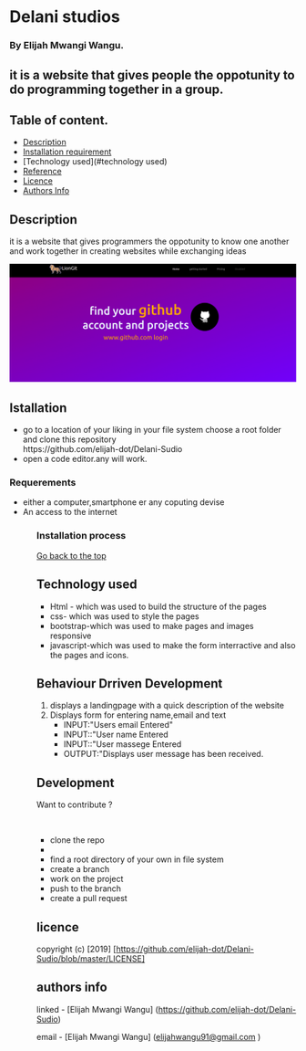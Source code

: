 # Delani studios

### By Elijah Mwangi Wangu.

## it is a website that gives people the oppotunity to do programming together in a group.

## Table of content.

- [Description](#description)
- [Installation requirement](#installation)
- [Technology used](#technology used)
- [Reference](#reference)
- [Licence](#licence)
- [Authors Info](#author-info)

## Description

<p>it is a website that gives programmers the oppotunity to know one another and work together in creating websites while exchanging ideas</p>


![project101!](./src/assets/images/project101.png)

## Istallation

<ul>
   <li>go to a location of your liking in your file system choose a root folder and clone this repository <br>
   https://github.com/elijah-dot/Delani-Sudio
   </li>
   <li>open a code editor.any will work.</li>
</ul>
 
### Requerements
<ul>
<li>either a computer,smartphone er any coputing devise</li>
<li>An access to the internet</li>
<ul>

### Installation process

[Go back to the top](#akan-names)

## Technology used

<ul> 
<li>Html - which was used to build the structure of the pages</li>
<li>css- which was used to style the pages </li>
<li>bootstrap-which was used to make pages and images responsive</li>
<li>javascript-which was used to make the form interractive and also the pages and icons.</li>

</ul>

## Behaviour Drriven Development

<ol>
<li>displays a landingpage with a quick description of the website </li>
<li>Displays form for entering name,email and text <ul>
<li>INPUT:"Users email Entered"</li>
<li>INPUT::"User name Entered</li>
<li>INPUT::"User massege Entered</li>

<li>OUTPUT:"Displays user message has been received.</li>

</ul> </li>
</ol>

## Development

<p>Want to contribute ?</p><br>
<ul>
  <li>clone the repo<li>
  <li>find a root directory of your own in file system</li>
  <li>create a branch</li>
  <li>work on the project</li>
  <li>push to the branch</li>
  <li>create a pull request</li>
</ul>

## licence

copyright (c) [2019] [https://github.com/elijah-dot/Delani-Sudio/blob/master/LICENSE]

## authors info

linked - [Elijah Mwangi Wangu]
(https://github.com/elijah-dot/Delani-Sudio)

email - [Elijah Mwangi Wangu]
(elijahwangu91@gmail.com
)